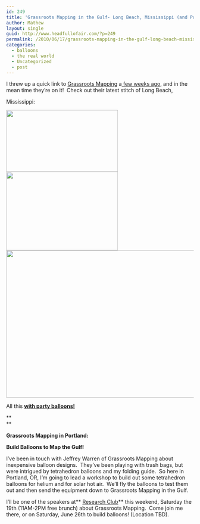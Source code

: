 ```yaml
---
id: 249
title: 'Grassroots Mapping in the Gulf- Long Beach, Mississippi (and Portland, OR)'
author: Mathew
layout: single
guid: http://www.headfullofair.com/?p=249
permalink: /2010/06/17/grassroots-mapping-in-the-gulf-long-beach-mississippi-and-portland-or/
categories:
  - balloons
  - the real world
  - Uncategorized
  - post
---
```

I threw up a quick link to [Grassroots Mapping][1] a[ few weeks ago][2], and in the mean time they&#8217;re on it!  Check out their latest stitch of Long Beach,

Mississippi:

[<img class="alignnone size-medium wp-image-250" title="Long Beach, Mississippi, grassroots mapping May 20 2010" src="http://www.headfullofair.com/wp-content/uploads/2010/06/longbeachmississippi_zoom1-300x166.jpg" alt="" width="300" height="166" /><img class="alignnone size-medium wp-image-251" title="Long Beach, Mississippi grassroots mapping May 20 2010" src="http://www.headfullofair.com/wp-content/uploads/2010/06/longbeachmississippi_zoom2-300x211.jpg" alt="" width="300" height="211" />][3][<img class="alignnone size-full wp-image-252" title="may-20-long-beach-mississippi._small" src="http://www.headfullofair.com/wp-content/uploads/2010/06/may-20-long-beach-mississippi._small-e1276753647871.jpg" alt="" width="600" height="396" />][4]

All this **[with party balloons!][5]**

**  
**

**Grassroots Mapping in Portland:**

**Build Balloons to Map the Gulf!**

I&#8217;ve been in touch with Jeffrey Warren of Grassroots Mapping about inexpensive balloon designs.  They&#8217;ve been playing with trash bags, but were intrigued by tetrahedron balloons and my folding guide.  So here in Portland, OR, I&#8217;m going to lead a workshop to build out some tetrahedron balloons for helium and for solar hot air.  We&#8217;ll fly the balloons to test them out and then send the equipment down to Grassroots Mapping in the Gulf.

I&#8217;ll be one of the speakers at** [Research Club][6]** this weekend, Saturday the 19th (11AM-2PM free brunch) about Grassroots Mapping.  Come join me there, or on Saturday, June 26th to build balloons! (Location TBD).

 [1]: http://grassrootsmapping.org/
 [2]: http://www.headfullofair.com/2010/05/28/balloons-yes/
 [3]: http://www.headfullofair.com/wp-content/uploads/2010/06/longbeachmississippi_zoom2.jpg
 [4]: http://www.headfullofair.com/wp-content/uploads/2010/06/may-20-long-beach-mississippi._small.jpg
 [5]: http://wiki.grassrootsmapping.org/show/HomePage
 [6]: http://research-club.org/